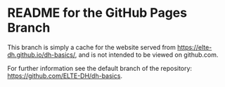 # README for the GitHub Pages Branch
This branch is simply a cache for the website served from https://elte-dh.github.io/dh-basics/, and is
not intended to be viewed on github.com.
<!--- The goal of this comment is to force Makefile not to skip this line -->
For further information see the default branch of the repository: https://github.com/ELTE-DH/dh-basics.
